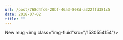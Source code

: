 ```yaml
---
url: /post/768d4fc6-20bf-46a3-808d-a322ffd381c5
date: 2018-07-02
title: ""
---
```


New mug <img class="img-fluid"src="/1530554154"/>
